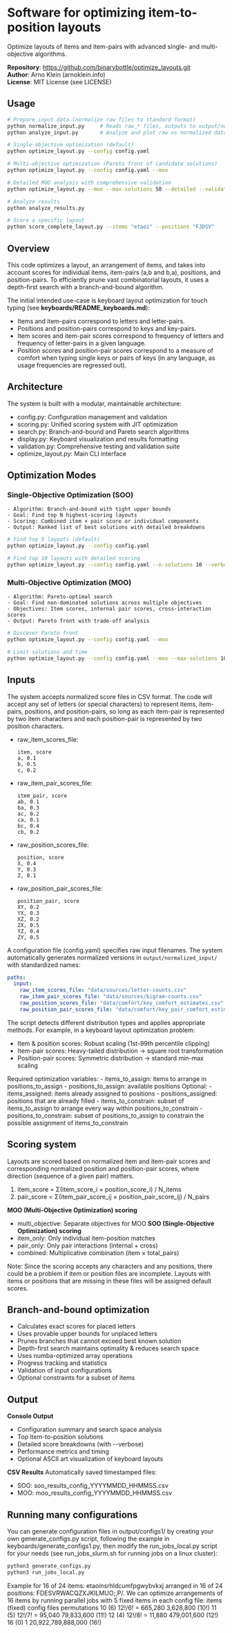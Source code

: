 # Software for optimizing item-to-position layouts

Optimize layouts of items and item-pairs with advanced single- and multi-objective algorithms.

**Repository**: https://github.com/binarybottle/optimize_layouts.git  
**Author**: Arno Klein (arnoklein.info)  
**License**: MIT License (see LICENSE)

## Usage
```bash
# Prepare input data (normalize raw files to standard format)
python normalize_input.py     # Reads raw_* files, outputs to output/normalized_input/
python analyze_input.py       # Analyze and plot raw vs normalized data

# Single-objective optimization (default)
python optimize_layout.py --config config.yaml

# Multi-objective optimization (Pareto front of candidate solutions)
python optimize_layout.py --config config.yaml --moo

# Detailed MOO analysis with comprehensive validation
python optimize_layout.py --moo --max-solutions 50 --detailed --validate --verbose

# Analyze results
python analyze_results.py

# Score a specific layout
python score_complete_layout.py --items "etaoi" --positions "FJDSV"
```

## Overview
This code optimizes a layout, an arrangement of items,
and takes into account scores for individual items, 
item-pairs (a,b and b,a), positions, and position-pairs.
To efficiently prune vast combinatorial layouts, 
it uses a depth-first search with a branch-and-bound algorithm.

The initial intended use-case is keyboard layout optimization 
for touch typing (see **keyboards/README_keyboards.md**):
  - Items and item-pairs correspond to letters and letter-pairs.
  - Positions and position-pairs correspond to keys and key-pairs.  
  - Item scores and item-pair scores correspond to frequency 
    of letters and frequency of letter-pairs in a given language.
  - Position scores and position-pair scores correspond to 
    a measure of comfort when typing single keys or pairs of keys 
    (in any language, as usage frequencies are regressed out).

## Architecture
The system is built with a modular, maintainable architecture:
  - config.py: Configuration management and validation
  - scoring.py: Unified scoring system with JIT optimization
  - search.py: Branch-and-bound and Pareto search algorithms  
  - display.py: Keyboard visualization and results formatting
  - validation.py: Comprehensive testing and validation suite
  - optimize_layout.py: Main CLI interface

## Optimization Modes

  ### Single-Objective Optimization (SOO)
    - Algorithm: Branch-and-bound with tight upper bounds
    - Goal: Find top N highest-scoring layouts
    - Scoring: Combined item × pair score or individual components
    - Output: Ranked list of best solutions with detailed breakdowns

  ```bash
  # Find top 5 layouts (default)
  python optimize_layout.py --config config.yaml

  # Find top 10 layouts with detailed scoring
  python optimize_layout.py --config config.yaml --n-solutions 10 --verbose
  ```

  ### Multi-Objective Optimization (MOO)
    - Algorithm: Pareto-optimal search
    - Goal: Find non-dominated solutions across multiple objectives
    - Objectives: Item scores, internal pair scores, cross-interaction scores
    - Output: Pareto front with trade-off analysis

  ```bash
  # Discover Pareto front
  python optimize_layout.py --config config.yaml --moo

  # Limit solutions and time
  python optimize_layout.py --config config.yaml --moo --max-solutions 100 --time-limit 300
  ```

## Inputs
The system accepts normalized score files in CSV format.
The code will accept any set of letters (or special characters) 
to represent items, item-pairs, positions, and position-pairs, 
so long as each item-pair is represented by two item characters 
and each position-pair is represented by two position characters.

  - raw_item_scores_file:           
    ```
    item, score
    a, 0.1
    b, 0.5
    c, 0.2       
    ```
  - raw_item_pair_scores_file:      
    ```
    item_pair, score
    ab, 0.1
    ba, 0.3
    ac, 0.2       
    ca, 0.1       
    bc, 0.4       
    cb, 0.2       
    ```
  - raw_position_scores_file:       
    ```
    position, score
    X, 0.4
    Y, 0.3
    Z, 0.1       
    ```
  - raw_position_pair_scores_file:  
    ```
    position_pair, score
    XY, 0.2
    YX, 0.3
    XZ, 0.2
    ZX, 0.5
    YZ, 0.4
    ZY, 0.5
    ```

A configuration file (config.yaml) specifies raw input filenames. 
The system automatically generates normalized versions in 
`output/normalized_input/` with standardized names:

  ```yaml
  paths:
    input:
      raw_item_scores_file: "data/sources/letter-counts.csv"
      raw_item_pair_scores_file: "data/sources/bigram-counts.csv" 
      raw_position_scores_file: "data/comfort/key_comfort_estimates.csv"
      raw_position_pair_scores_file: "data/comfort/key_pair_comfort_estimates.csv"
  ```
The script detects different distribution types and applies appropriate methods.
For example, in a keyboard layout optimization problem:
  - Item & position scores: Robust scaling (1st-99th percentile clipping)
  - Item-pair scores: Heavy-tailed distribution → square root transformation
  - Position-pair scores: Symmetric distribution → standard min-max scaling

Required optimization variables:
    - items_to_assign: items to arrange in positions_to_assign
    - positions_to_assign: available positions
Optional:
    - items_assigned: items already assigned to positions
    - positions_assigned: positions that are already filled 
    - items_to_constrain: subset of items_to_assign 
      to arrange every way within positions_to_constrain
    - positions_to_constrain: subset of positions_to_assign 
      to constrain the possible assignment of items_to_constrain

## Scoring system
Layouts are scored based on normalized item and item-pair scores 
and corresponding normalized position and position-pair scores, 
where direction (sequence of a given pair) matters.

  1. item_score = Σ(item_score_i × position_score_i) / N_items
  2. pair_score = Σ(item_pair_score_ij × position_pair_score_ij) / N_pairs

  **MOO (Multi-Objective Optimization) scoring**
  - multi_objective: Separate objectives for MOO
  **SOO (Single-Objective Optimization) scoring**
  - item_only: Only individual item-position matches
  - pair_only: Only pair interactions (internal + cross)
  - combined: Multiplicative combination (item × total_pairs)

Note: Since the scoring accepts any characters and any positions,
there could be a problem if item or position files are incomplete.
Layouts with items or positions that are missing in these files 
will be assigned default scores.

## Branch-and-bound optimization
  - Calculates exact scores for placed letters
  - Uses provable upper bounds for unplaced letters
  - Prunes branches that cannot exceed best known solution
  - Depth-first search maintains optimality & reduces search space
  - Uses numba-optimized array operations
  - Progress tracking and statistics
  - Validation of input configurations
  - Optional constraints for a subset of items

## Output

  **Console Output**
  - Configuration summary and search space analysis
  - Top item-to-position solutions
  - Detailed score breakdowns (with --verbose)
  - Performance metrics and timing
  - Optional ASCII art visualization of keyboard layouts

  **CSV Results**
  Automatically saved timestamped files:
  - SOO: soo_results_config_YYYYMMDD_HHMMSS.csv
  - MOO: moo_results_config_YYYYMMDD_HHMMSS.csv

## Running many configurations
You can generate configuration files in output/configs1/
by creating your own generate_configs.py script,
following the example in keyboards/generate_configs1.py,
then modify the run_jobs_local.py script for your needs
(see run_jobs_slurm.sh for running jobs on a linux cluster):

```bash
python3 generate_configs.py
python3 run_jobs_local.py
```

Example for 16 of 24 items: etaoinsrhldcumfpgwybvkxj
arranged in 16 of 24 positions: FDESVRWACQZXJKILMUO;,P/.
We can optimize arrangements of 16 items by running 
parallel jobs with 5 fixed items in each config file: 
items (fixed)     config files               permutations 
   10 (6)     12!/6! = 665,280            3,628,800 (10!)
   11 (5)     12!/7! =  95,040           79,833,600 (11!) 
   12 (4)     12!/8! =  11,880          479,001,600 (12!)
   16 (0)                    1   20,922,789,888,000 (16!)
